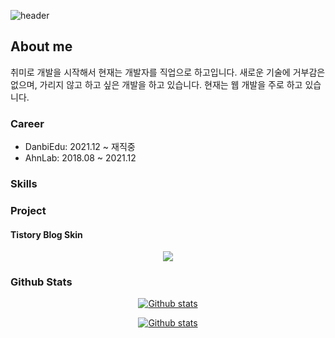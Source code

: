 ![header](https://capsule-render.vercel.app/api?type=waving&color=0:7F7FD5,50:86A8E7,100:91EAE4&height=300&section=header&text=Taehong%20Kim&fontSize=90&animation=fadeIn&fontAlignY=38&desc=Web%20Developer&descAlignY=52&descAlign=72&fontColor=ffffff)

## About me

취미로 개발을 시작해서 현재는 개발자를 직업으로 하고입니다. 새로운 기술에 거부감은 없으며, 가리지 않고 하고 싶은 개발을 하고 있습니다. 현재는 웹 개발을 주로 하고 있습니다.

### Career

- DanbiEdu: 2021.12 ~ 재직중
- AhnLab:   2018.08 ~ 2021.12

### Skills

### Project

#### Tistory Blog Skin

<p align="center">
<a href="https://github.com/bluemiv/tistory_berry_skin">
  <img src="https://github-readme-stats.vercel.app/api/pin/?username=bluemiv&repo=tistory_berry_skin&theme=tokyonight" />
</a>
</p>

### Github Stats

<p align="center">
<a href="#github-stats">
  <img src="https://github-readme-stats.vercel.app/api?username=bluemiv&show_icons=true&theme=tokyonight" alt="Github stats" />
</a>
</p>

<p align="center">
<a href="#github-stats">
  <img src="https://github-readme-stats.vercel.app/api/top-langs/?username=bluemiv&theme=tokyonight" alt="Github stats" />
</a>
</p>

